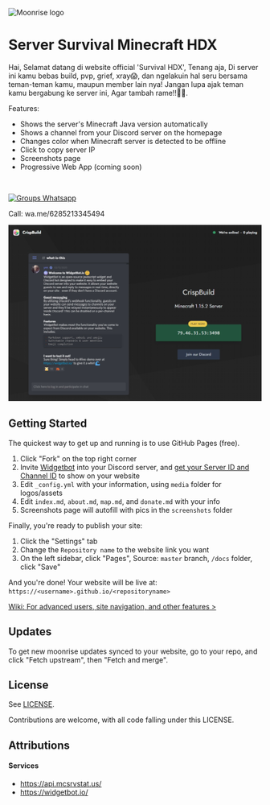 ![Moonrise logo](docs/media/favicon.ico) 

# Server Survival Minecraft HDX

Hai, Selamat datang di website official 'Survival HDX', Tenang aja, Di server ini kamu bebas build, pvp, grief, xray😱, dan ngelakuin hal seru bersama teman-teman kamu, maupun member lain nya!
Jangan lupa ajak teman kamu bergabung ke server ini, Agar tambah rame!!🥰🔥.

Features:
- Shows the server's Minecraft Java version automatically
- Shows a channel from your Discord server on the homepage
- Changes color when Minecraft server is detected to be offline
- Click to copy server IP
- Screenshots page
- Progressive Web App (coming soon)

<br />

[![Groups Whatsapp](https://chat.whatsapp.com/L3aMLYLok7OJ5ckkgvIshd?mode=ac_c)](https://discord.gg/qZtrxXKH)

Call: wa.me/6285213345494

![CrispBuild demo](docs/media/demo01.jpg)

## Getting Started

The quickest way to get up and running is to use GitHub Pages (free).

1. Click "Fork" on the top right corner
1. Invite [Widgetbot](https://widgetbot.io) into your Discord server, and [get your Server ID and Channel ID](https://www.youtube.com/watch?v=6dqYctHmazc) to show on your website
1. Edit `_config.yml` with your information, using `media` folder for logos/assets
1. Edit `index.md`, `about.md`, `map.md`, and `donate.md` with your info
1. Screenshots page will autofill with pics in the `screenshots` folder

Finally, you're ready to publish your site:
1. Click the "Settings" tab
1. Change the `Repository name` to the website link you want
1. On the left sidebar, click "Pages", Source: `master` branch, `/docs` folder, click "Save"

And you're done! Your website will be live at: `https://<username>.github.io/<repositoryname>`

[Wiki: For advanced users, site navigation, and other features >](https://github.com/coffeebank/moonrise/wiki)

## Updates

To get new moonrise updates synced to your website, go to your repo, and click "Fetch upstream", then "Fetch and merge".


## License

See [LICENSE](LICENSE.md).

Contributions are welcome, with all code falling under this LICENSE.


## Attributions

#### Services
- https://api.mcsrvstat.us/
- https://widgetbot.io/
